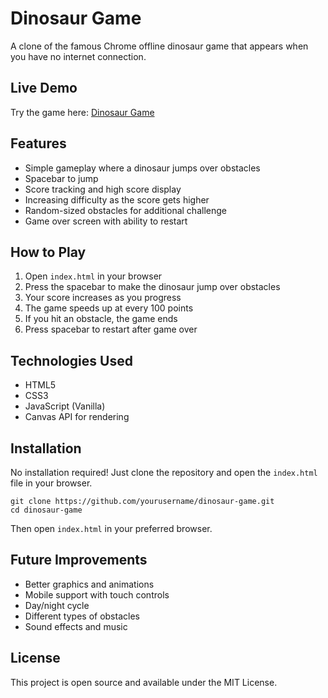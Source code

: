 # Dinosaur Game

A clone of the famous Chrome offline dinosaur game that appears when you have no internet connection.

## Live Demo

Try the game here: [Dinosaur Game](https://nihal27055.github.io/dinosaur_game/)

## Features

- Simple gameplay where a dinosaur jumps over obstacles
- Spacebar to jump
- Score tracking and high score display
- Increasing difficulty as the score gets higher
- Random-sized obstacles for additional challenge
- Game over screen with ability to restart

## How to Play

1. Open `index.html` in your browser
2. Press the spacebar to make the dinosaur jump over obstacles
3. Your score increases as you progress
4. The game speeds up at every 100 points
5. If you hit an obstacle, the game ends
6. Press spacebar to restart after game over

## Technologies Used

- HTML5
- CSS3
- JavaScript (Vanilla)
- Canvas API for rendering

## Installation

No installation required! Just clone the repository and open the `index.html` file in your browser.

```
git clone https://github.com/yourusername/dinosaur-game.git
cd dinosaur-game
```

Then open `index.html` in your preferred browser.

## Future Improvements

- Better graphics and animations
- Mobile support with touch controls
- Day/night cycle
- Different types of obstacles
- Sound effects and music

## License

This project is open source and available under the MIT License. 